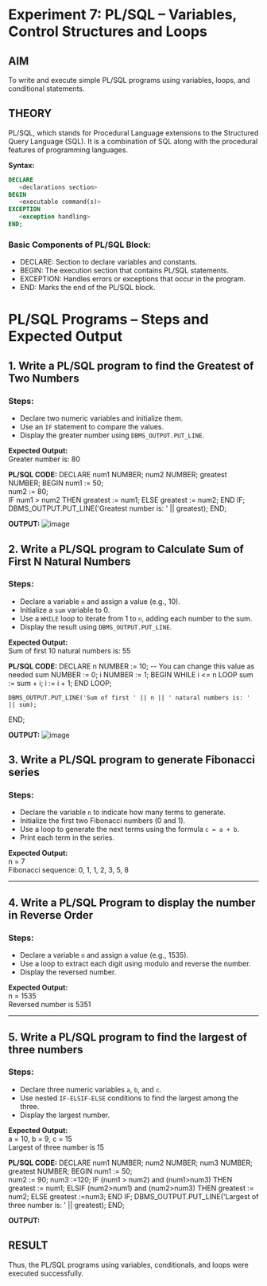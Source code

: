 # Experiment 7: PL/SQL – Variables, Control Structures and Loops

## AIM
To write and execute simple PL/SQL programs using variables, loops, and conditional statements.


## THEORY

PL/SQL, which stands for Procedural Language extensions to the Structured Query Language (SQL). It is a combination of SQL along with the procedural features of programming languages.

**Syntax:**
```sql
DECLARE 
   <declarations section> 
BEGIN 
   <executable command(s)>
EXCEPTION 
   <exception handling> 
END;
```

### Basic Components of PL/SQL Block:
- DECLARE: Section to declare variables and constants.
- BEGIN: The execution section that contains PL/SQL statements.
- EXCEPTION: Handles errors or exceptions that occur in the program.
- END: Marks the end of the PL/SQL block.

# PL/SQL Programs – Steps and Expected Output

## 1. Write a PL/SQL program to find the Greatest of Two Numbers

### Steps:
- Declare two numeric variables and initialize them.
- Use an `IF` statement to compare the values.
- Display the greater number using `DBMS_OUTPUT.PUT_LINE`.

**Expected Output:**  
Greater number is: 80

**PL/SQL CODE:**
DECLARE
    num1 NUMBER;
    num2 NUMBER;
    greatest NUMBER;
BEGIN
    num1 := 50;  
    num2 := 80;  
    IF num1 > num2 THEN
        greatest := num1;
    ELSE
        greatest := num2;
    END IF;
    DBMS_OUTPUT.PUT_LINE('Greatest number is: ' || greatest);
END;

**OUTPUT:**
![image](https://github.com/user-attachments/assets/c2e71e71-563b-4762-a32c-77e743192a24)

## 2. Write a PL/SQL program to Calculate Sum of First N Natural Numbers

### Steps:
- Declare a variable `n` and assign a value (e.g., 10).
- Initialize a `sum` variable to 0.
- Use a `WHILE` loop to iterate from 1 to `n`, adding each number to the sum.
- Display the result using `DBMS_OUTPUT.PUT_LINE`.

**Expected Output:**  
Sum of first 10 natural numbers is: 55

**PL/SQL CODE:**
DECLARE
    n NUMBER := 10;  -- You can change this value as needed
    sum NUMBER := 0;
    i NUMBER := 1;
BEGIN
    WHILE i <= n LOOP
        sum := sum + i;
        i := i + 1;
    END LOOP;

    DBMS_OUTPUT.PUT_LINE('Sum of first ' || n || ' natural numbers is: ' || sum);
END;

**OUTPUT:**
![image](https://github.com/user-attachments/assets/c244cde9-de39-4ed1-a655-83098f6876f9)


## 3. Write a PL/SQL program to generate Fibonacci series

### Steps:
- Declare the variable `n` to indicate how many terms to generate.
- Initialize the first two Fibonacci numbers (0 and 1).
- Use a loop to generate the next terms using the formula `c = a + b`.
- Print each term in the series.

**Expected Output:**  
n = 7  
Fibonacci sequence: 0, 1, 1, 2, 3, 5, 8

---

## 4. Write a PL/SQL Program to display the number in Reverse Order

### Steps:
- Declare a variable `n` and assign a value (e.g., 1535).
- Use a loop to extract each digit using modulo and reverse the number.
- Display the reversed number.

**Expected Output:**  
n = 1535  
Reversed number is 5351

---

## 5. Write a PL/SQL program to find the largest of three numbers

### Steps:
- Declare three numeric variables `a`, `b`, and `c`.
- Use nested `IF-ELSIF-ELSE` conditions to find the largest among the three.
- Display the largest number.

**Expected Output:**  
a = 10, b = 9, c = 15  
Largest of three number is 15

**PL/SQL CODE:**
DECLARE
    num1 NUMBER;
    num2 NUMBER;
    num3 NUMBER;
    greatest NUMBER;
BEGIN
    num1 := 50;  
    num2 := 90; 
    num3 :=120; 
    IF (num1 > num2) and (num1>num3) THEN
        greatest := num1;
    ELSIF (num2>num1) and (num2>num3) THEN
        greatest := num2;
    ELSE
        greatest :=num3;
    END IF;
    DBMS_OUTPUT.PUT_LINE('Largest of three number is: ' || greatest);
END;

**OUTPUT:**
## RESULT
Thus, the PL/SQL programs using variables, conditionals, and loops were executed successfully.
